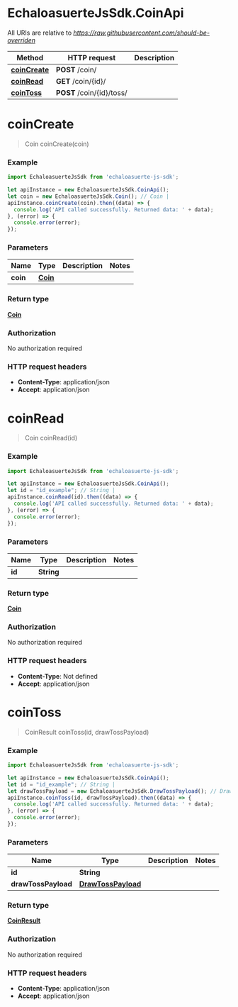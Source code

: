 # EchaloasuerteJsSdk.CoinApi

All URIs are relative to *https://raw.githubusercontent.com/should-be-overriden*

Method | HTTP request | Description
------------- | ------------- | -------------
[**coinCreate**](CoinApi.md#coinCreate) | **POST** /coin/ | 
[**coinRead**](CoinApi.md#coinRead) | **GET** /coin/{id}/ | 
[**coinToss**](CoinApi.md#coinToss) | **POST** /coin/{id}/toss/ | 


<a name="coinCreate"></a>
# **coinCreate**
> Coin coinCreate(coin)



### Example
```javascript
import EchaloasuerteJsSdk from 'echaloasuerte-js-sdk';

let apiInstance = new EchaloasuerteJsSdk.CoinApi();
let coin = new EchaloasuerteJsSdk.Coin(); // Coin | 
apiInstance.coinCreate(coin).then((data) => {
  console.log('API called successfully. Returned data: ' + data);
}, (error) => {
  console.error(error);
});

```

### Parameters

Name | Type | Description  | Notes
------------- | ------------- | ------------- | -------------
 **coin** | [**Coin**](Coin.md)|  | 

### Return type

[**Coin**](Coin.md)

### Authorization

No authorization required

### HTTP request headers

 - **Content-Type**: application/json
 - **Accept**: application/json

<a name="coinRead"></a>
# **coinRead**
> Coin coinRead(id)



### Example
```javascript
import EchaloasuerteJsSdk from 'echaloasuerte-js-sdk';

let apiInstance = new EchaloasuerteJsSdk.CoinApi();
let id = "id_example"; // String | 
apiInstance.coinRead(id).then((data) => {
  console.log('API called successfully. Returned data: ' + data);
}, (error) => {
  console.error(error);
});

```

### Parameters

Name | Type | Description  | Notes
------------- | ------------- | ------------- | -------------
 **id** | **String**|  | 

### Return type

[**Coin**](Coin.md)

### Authorization

No authorization required

### HTTP request headers

 - **Content-Type**: Not defined
 - **Accept**: application/json

<a name="coinToss"></a>
# **coinToss**
> CoinResult coinToss(id, drawTossPayload)



### Example
```javascript
import EchaloasuerteJsSdk from 'echaloasuerte-js-sdk';

let apiInstance = new EchaloasuerteJsSdk.CoinApi();
let id = "id_example"; // String | 
let drawTossPayload = new EchaloasuerteJsSdk.DrawTossPayload(); // DrawTossPayload | 
apiInstance.coinToss(id, drawTossPayload).then((data) => {
  console.log('API called successfully. Returned data: ' + data);
}, (error) => {
  console.error(error);
});

```

### Parameters

Name | Type | Description  | Notes
------------- | ------------- | ------------- | -------------
 **id** | **String**|  | 
 **drawTossPayload** | [**DrawTossPayload**](DrawTossPayload.md)|  | 

### Return type

[**CoinResult**](CoinResult.md)

### Authorization

No authorization required

### HTTP request headers

 - **Content-Type**: application/json
 - **Accept**: application/json

